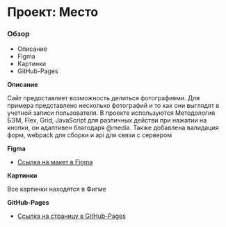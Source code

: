 # Проект: Место

### Обзор

* Описание
* Figma
* Картинки
* GitHub-Pages

**Описание**

Сайт предоставляет возможность делиться фотографиями. 
Для примера представлено несколько фотографий и то как они выглядят в учетной записи пользователя. 
В проекте используются Методология БЭМ, Flex, Grid, JavaScript для различных действи при нажатии на кнопки, он адаптивен благодаря @media.
Также добавлена валидация форм, webpack для сборки и api для связи с сервером

**Figma**

* [Ссылка на макет в Figma](https://www.figma.com/file/2cn9N9jSkmxD84oJik7xL7/JavaScript.-Sprint-4?node-id=0%3A1)

**Картинки**

Все картинки находятся в Фигме


**GitHub-Pages**

* [Ссылка на страницу в GitHub-Pages](https://fabiotw.github.io/mesto-project/index.html)

